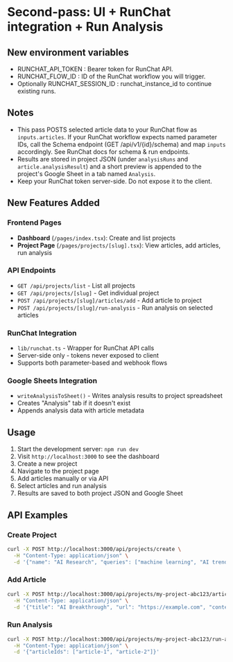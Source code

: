 # Second-pass: UI + RunChat integration + Run Analysis

## New environment variables
- RUNCHAT_API_TOKEN : Bearer token for RunChat API.
- RUNCHAT_FLOW_ID  : ID of the RunChat workflow you will trigger.
- Optionally RUNCHAT_SESSION_ID : runchat_instance_id to continue existing runs.

## Notes
- This pass POSTS selected article data to your RunChat flow as `inputs.articles`. If your RunChat workflow expects named parameter IDs, call the Schema endpoint (GET /api/v1/{id}/schema) and map `inputs` accordingly. See RunChat docs for schema & run endpoints.
- Results are stored in project JSON (under `analysisRuns` and `article.analysisResult`) and a short preview is appended to the project's Google Sheet in a tab named `Analysis`.
- Keep your RunChat token server-side. Do not expose it to the client.

## New Features Added

### Frontend Pages
- **Dashboard** (`/pages/index.tsx`): Create and list projects
- **Project Page** (`/pages/projects/[slug].tsx`): View articles, add articles, run analysis

### API Endpoints
- `GET /api/projects/list` - List all projects
- `GET /api/projects/[slug]` - Get individual project
- `POST /api/projects/[slug]/articles/add` - Add article to project
- `POST /api/projects/[slug]/run-analysis` - Run analysis on selected articles

### RunChat Integration
- `lib/runchat.ts` - Wrapper for RunChat API calls
- Server-side only - tokens never exposed to client
- Supports both parameter-based and webhook flows

### Google Sheets Integration
- `writeAnalysisToSheet()` - Writes analysis results to project spreadsheet
- Creates "Analysis" tab if it doesn't exist
- Appends analysis data with article metadata

## Usage

1. Start the development server: `npm run dev`
2. Visit `http://localhost:3000` to see the dashboard
3. Create a new project
4. Navigate to the project page
5. Add articles manually or via API
6. Select articles and run analysis
7. Results are saved to both project JSON and Google Sheet

## API Examples

### Create Project
```bash
curl -X POST http://localhost:3000/api/projects/create \
  -H "Content-Type: application/json" \
  -d '{"name": "AI Research", "queries": ["machine learning", "AI trends"]}'
```

### Add Article
```bash
curl -X POST http://localhost:3000/api/projects/my-project-abc123/articles/add \
  -H "Content-Type: application/json" \
  -d '{"title": "AI Breakthrough", "url": "https://example.com", "content": "Article content..."}'
```

### Run Analysis
```bash
curl -X POST http://localhost:3000/api/projects/my-project-abc123/run-analysis \
  -H "Content-Type: application/json" \
  -d '{"articleIds": ["article-1", "article-2"]}'
```
